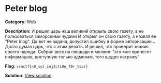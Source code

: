 # Peter blog

**Category:** Web

**Description:**
И решил царь наш великий открыть свою газету, а не пользоваться заморскими чудами
И открыл он свою газету, а назвал ее "Peter blog".
Да вот не задача, допустил ошибку в форме авторизации...
Долго думал царь, что с этим делать. И решил, что проверит знания своего народа.
Собрал всех на площади и молвил: "кто мне принесет информацию, доступную только админам, того щедро награжу"


**Flag:** `vrnctf{n0_sql_inj3cti0n_f0r_tsar}`

**Solution:** [View solution](solution)

